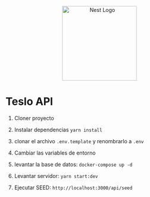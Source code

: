 <p align="center">
  <a href="http://nestjs.com/" target="blank"><img src="https://nestjs.com/img/logo-small.svg" width="200" alt="Nest Logo" /></a>
</p>

# Teslo API

1. Cloner proyecto

2. Instalar dependencias `yarn install`

3. clonar el archivo `.env.template` y renombrarlo a `.env`

4. Cambiar las variables de entorno

5. levantar la base de datos: ```docker-compose up -d```

6. Levantar servidor: ```yarn start:dev```

7. Ejecutar SEED: ```http://localhost:3000/api/seed```


